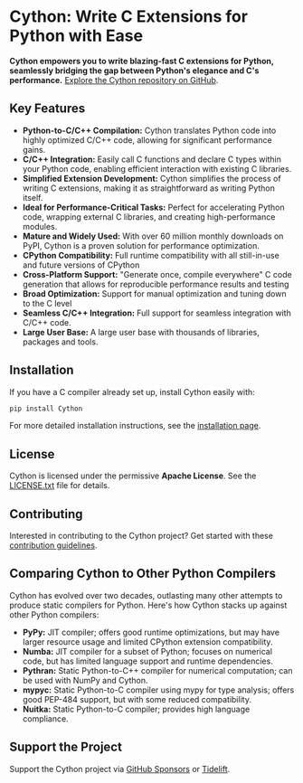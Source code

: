 # Cython: Write C Extensions for Python with Ease

**Cython empowers you to write blazing-fast C extensions for Python, seamlessly bridging the gap between Python's elegance and C's performance.**  [Explore the Cython repository on GitHub](https://github.com/cython/cython).

## Key Features

*   **Python-to-C/C++ Compilation:** Cython translates Python code into highly optimized C/C++ code, allowing for significant performance gains.
*   **C/C++ Integration:** Easily call C functions and declare C types within your Python code, enabling efficient interaction with existing C libraries.
*   **Simplified Extension Development:** Cython simplifies the process of writing C extensions, making it as straightforward as writing Python itself.
*   **Ideal for Performance-Critical Tasks:** Perfect for accelerating Python code, wrapping external C libraries, and creating high-performance modules.
*   **Mature and Widely Used:** With over 60 million monthly downloads on PyPI, Cython is a proven solution for performance optimization.
*   **CPython Compatibility:** Full runtime compatibility with all still-in-use and future versions of CPython
*   **Cross-Platform Support:** "Generate once, compile everywhere" C code generation that allows for reproducible performance results and testing
*   **Broad Optimization:** Support for manual optimization and tuning down to the C level
*   **Seamless C/C++ Integration:** Full support for seamless integration with C/C++ code.
*   **Large User Base:** A large user base with thousands of libraries, packages and tools.

## Installation

If you have a C compiler already set up, install Cython easily with:

```bash
pip install Cython
```

For more detailed installation instructions, see the [installation page](https://docs.cython.org/en/latest/src/quickstart/install.html).

## License

Cython is licensed under the permissive **Apache License**. See the [LICENSE.txt](https://github.com/cython/cython/blob/master/LICENSE.txt) file for details.

## Contributing

Interested in contributing to the Cython project?  Get started with these [contribution guidelines](https://github.com/cython/cython/blob/master/docs/CONTRIBUTING.rst).

## Comparing Cython to Other Python Compilers

Cython has evolved over two decades, outlasting many other attempts to produce static compilers for Python. Here's how Cython stacks up against other Python compilers:

*   **PyPy:** JIT compiler; offers good runtime optimizations, but may have larger resource usage and limited CPython extension compatibility.
*   **Numba:** JIT compiler for a subset of Python; focuses on numerical code, but has limited language support and runtime dependencies.
*   **Pythran:** Static Python-to-C++ compiler for numerical computation; can be used with NumPy and Cython.
*   **mypyc:** Static Python-to-C compiler using mypy for type analysis; offers good PEP-484 support, but with some reduced compatibility.
*   **Nuitka:** Static Python-to-C compiler; provides high language compliance.

## Support the Project

Support the Cython project via [GitHub Sponsors](https://github.com/users/scoder/sponsorship) or [Tidelift](https://tidelift.com/subscription/pkg/pypi-cython).